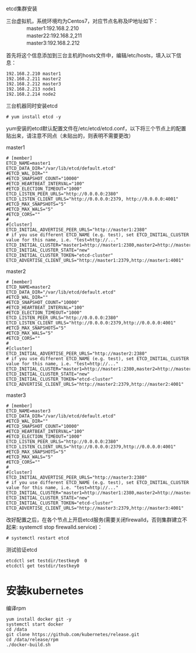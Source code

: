 etcd集群安装

三台虚拟机，系统环境均为Centos7，对应节点名称及IP地址如下：  
　　　　master1:192.168.2.210  
　　　　master22:192.168.2,211  
　　　　master3:192.168.2.212

首先将这个信息添加到三台主机的hosts文件中，编辑/etc/hosts，填入以下信息：

```
192.168.2.210 master1
192.168.2.211 master2
192.168.2.212 master3
192.168.2.213 node1
192.168.2.214 node2
```

三台机器同时安装etcd

```
# yum install etcd -y
```

yum安装的etcd默认配置文件在/etc/etcd/etcd.conf，以下将三个节点上的配置贴出来，请注意不同点（未贴出的，则表明不需要更改）

master1

```
# [member]
ETCD_NAME=master1
ETCD_DATA_DIR="/var/lib/etcd/default.etcd"
#ETCD_WAL_DIR=""
#ETCD_SNAPSHOT_COUNT="10000"
#ETCD_HEARTBEAT_INTERVAL="100"
#ETCD_ELECTION_TIMEOUT="1000"
ETCD_LISTEN_PEER_URLS="http://0.0.0.0:2380"
ETCD_LISTEN_CLIENT_URLS="http://0.0.0.0:2379, http://0.0.0.0:4001"
#ETCD_MAX_SNAPSHOTS="5"
#ETCD_MAX_WALS="5"
#ETCD_CORS=""
#
#[cluster]
ETCD_INITIAL_ADVERTISE_PEER_URLS="http://master1:2380"
# if you use different ETCD_NAME (e.g. test), set ETCD_INITIAL_CLUSTER value for this name, i.e. "test=http://..."
ETCD_INITIAL_CLUSTER="master1=http://master1:2380,master2=http://master2:2380,master3=http://master3:2380"
ETCD_INITIAL_CLUSTER_STATE="new"
ETCD_INITIAL_CLUSTER_TOKEN="etcd-cluster"
ETCD_ADVERTISE_CLIENT_URLS="http://master1:2379,http://master1:4001"
```

master2

```
# [member]
ETCD_NAME=master2
ETCD_DATA_DIR="/var/lib/etcd/default.etcd"
#ETCD_WAL_DIR=""
#ETCD_SNAPSHOT_COUNT="10000"
#ETCD_HEARTBEAT_INTERVAL="100"
#ETCD_ELECTION_TIMEOUT="1000"
ETCD_LISTEN_PEER_URLS="http://0.0.0.0:2380"
ETCD_LISTEN_CLIENT_URLS="http://0.0.0.0:2379,http://0.0.0.0:4001"
#ETCD_MAX_SNAPSHOTS="5"
#ETCD_MAX_WALS="5"
#ETCD_CORS=""
#
#[cluster]
ETCD_INITIAL_ADVERTISE_PEER_URLS="http://master2:2380"
# if you use different ETCD_NAME (e.g. test), set ETCD_INITIAL_CLUSTER value for this name, i.e. "test=http://..."
ETCD_INITIAL_CLUSTER="master1=http://master1:2380,master2=http://master2:2380,master3=http://master3:2380"
ETCD_INITIAL_CLUSTER_STATE="new"
ETCD_INITIAL_CLUSTER_TOKEN="etcd-cluster"
ETCD_ADVERTISE_CLIENT_URLS="http://master2:2379,http://master2:4001"
```

master3

```
# [member]
ETCD_NAME=master3
ETCD_DATA_DIR="/var/lib/etcd/default.etcd"
#ETCD_WAL_DIR=""
#ETCD_SNAPSHOT_COUNT="10000"
#ETCD_HEARTBEAT_INTERVAL="100"
#ETCD_ELECTION_TIMEOUT="1000"
ETCD_LISTEN_PEER_URLS="http://0.0.0.0:2380"
ETCD_LISTEN_CLIENT_URLS="http://0.0.0.0:2379,http://0.0.0.0:4001"
#ETCD_MAX_SNAPSHOTS="5"
#ETCD_MAX_WALS="5"
#ETCD_CORS=""
#
#[cluster]
ETCD_INITIAL_ADVERTISE_PEER_URLS="http://master3:2380"
# if you use different ETCD_NAME (e.g. test), set ETCD_INITIAL_CLUSTER value for this name, i.e. "test=http://..."
ETCD_INITIAL_CLUSTER="master1=http://master1:2380,master2=http://master2:2380,master3=http://master3:2380"
ETCD_INITIAL_CLUSTER_STATE="new"
ETCD_INITIAL_CLUSTER_TOKEN="etcd-cluster"
ETCD_ADVERTISE_CLIENT_URLS="http://master3:2379,http://master3:4001"
```

改好配置之后，在各个节点上开启etcd服务\(需要关闭firewalld，否则集群建立不起来: systemctl stop firewalld.service\)：

```
# systemctl restart etcd
```

测试验证etcd

```
etcdctl set testdir/testkey0  0
etcdctl get testdir/testkey0
```

# 安装kubernetes

编译rpm

```
yum install docker git -y
systemctl start docker
cd /data
git clone https://github.com/kubernetes/release.git
cd /data/release/rpm
./docker-build.sh
```



